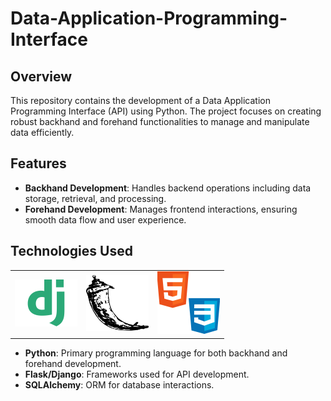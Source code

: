 # Data-Application-Programming-Interface

## Overview

This repository contains the development of a Data Application Programming Interface (API) using Python. The project focuses on creating robust backhand and forehand functionalities to manage and manipulate data efficiently.

## Features

- **Backhand Development**: Handles backend operations including data storage, retrieval, and processing.
- **Forehand Development**: Manages frontend interactions, ensuring smooth data flow and user experience.

## Technologies Used

<table>
  <tr>
    <td><img src="https://github.com/CatelloTheDataProjectManager/Data-Application-Programming-Interface/blob/main/django_logo.png" alt="Django Logo" width="100"></td>
    <td><img src="https://github.com/CatelloTheDataProjectManager/Data-Application-Programming-Interface/blob/main/flask_logo.png" alt="Flask Logo" width="100"></td>
    <td><img src="https://github.com/CatelloTheDataProjectManager/Data-Application-Programming-Interface/blob/main/html_logo.png" alt="HTML Logo" width="100"></td>
  </tr>
</table>

- **Python**: Primary programming language for both backhand and forehand development.
- **Flask/Django**: Frameworks used for API development.
- **SQLAlchemy**: ORM for database interactions.
